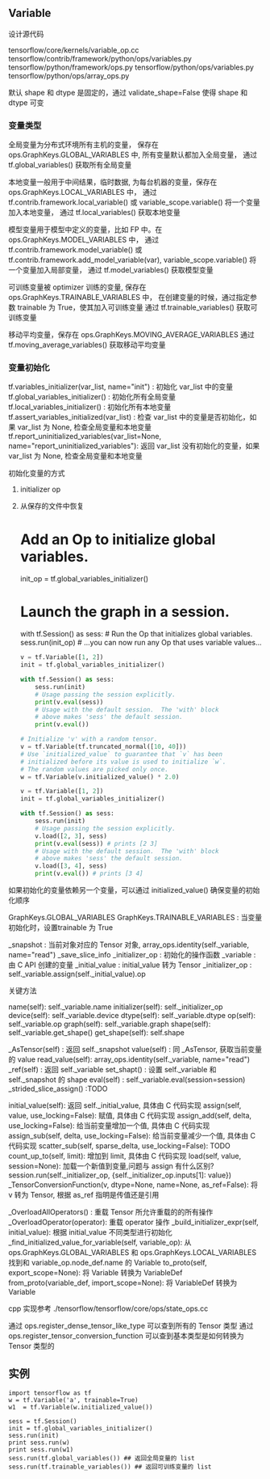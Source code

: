 
## Variable

设计源代码

tensorflow/core/kernels/variable_op.cc
tensorflow/contrib/framework/python/ops/variables.py
tensorflow/python/framework/ops.py
tensorflow/python/ops/variables.py
tensorflow/python/ops/array_ops.py

默认 shape 和 dtype 是固定的，通过 validate_shape=False 使得 shape 和 dtype 可变

### 变量类型

全局变量为分布式环境所有主机的变量，
保存在 ops.GraphKeys.GLOBAL_VARIABLES 中, 所有变量默认都加入全局变量，
通过 tf.global_variables() 获取所有全局变量

本地变量一般用于中间结果，临时数据, 为每台机器的变量，保存在 ops.GraphKeys.LOCAL_VARIABLES 中，
通过 tf.contrib.framework.local_variable() 或 variable_scope.variable() 将一个变量加入本地变量，
通过 tf.local_variables() 获取本地变量

模型变量用于模型中定义的变量，比如 FP 中。在 ops.GraphKeys.MODEL_VARIABLES 中，
通过 tf.contrib.framework.model_variable() 或 tf.contrib.framework.add_model_variable(var),
variable_scope.variable() 将一个变量加入局部变量，
通过 tf.model_variables() 获取模型变量

可训练变量被 optimizer 训练的变量, 保存在 ops.GraphKeys.TRAINABLE_VARIABLES 中，
在创建变量的时候，通过指定参数 trainable 为 True，使其加入可训练变量
通过 tf.trainable_variables() 获取可训练变量

移动平均变量，保存在 ops.GraphKeys.MOVING_AVERAGE_VARIABLES
通过 tf.moving_average_variables() 获取移动平均变量

### 变量初始化

tf.variables_initializer(var_list, name="init") : 初始化 var_list 中的变量
tf.global_variables_initializer() : 初始化所有全局变量
tf.local_variables_initializer() : 初始化所有本地变量
tf.assert_variables_initialized(var_list) : 检查 var_list 中的变量是否初始化，如果 var_list 为 None, 检查全局变量和本地变量
tf.report_uninitialized_variables(var_list=None, name="report_uninitialized_variables"): 返回 var_list 没有初始化的变量，如果 var_list 为 None, 检查全局变量和本地变量

初始化变量的方式

1. initializer op
2. 从保存的文件中恢复


    # Add an Op to initialize global variables.
    init_op = tf.global_variables_initializer()

    # Launch the graph in a session.
    with tf.Session() as sess:
        # Run the Op that initializes global variables.
        sess.run(init_op)
        # ...you can now run any Op that uses variable values...



    ```python
    v = tf.Variable([1, 2])
    init = tf.global_variables_initializer()

    with tf.Session() as sess:
        sess.run(init)
        # Usage passing the session explicitly.
        print(v.eval(sess))
        # Usage with the default session.  The 'with' block
        # above makes 'sess' the default session.
        print(v.eval())
    ```
    ```python
    # Initialize 'v' with a random tensor.
    v = tf.Variable(tf.truncated_normal([10, 40]))
    # Use `initialized_value` to guarantee that `v` has been
    # initialized before its value is used to initialize `w`.
    # The random values are picked only once.
    w = tf.Variable(v.initialized_value() * 2.0)
    ```
    ```python
    v = tf.Variable([1, 2])
    init = tf.global_variables_initializer()

    with tf.Session() as sess:
        sess.run(init)
        # Usage passing the session explicitly.
        v.load([2, 3], sess)
        print(v.eval(sess)) # prints [2 3]
        # Usage with the default session.  The 'with' block
        # above makes 'sess' the default session.
        v.load([3, 4], sess)
        print(v.eval()) # prints [3 4]
    ```

如果初始化的变量依赖另一个变量，可以通过 initialized_value() 确保变量的初始化顺序

GraphKeys.GLOBAL_VARIABLES
GraphKeys.TRAINABLE_VARIABLES : 当变量初始化时，设置trainable 为 True

\_snapshot : 当前对象对应的 Tensor 对象, array_ops.identity(self._variable, name="read")
\_save_slice_info 
\_initializer_op : 初始化的操作函数
\_variable : 由 C API 创建的变量
\_initial_value : initial_value 转为 Tensor
\_initializer_op : self._variable.assign(self._initial_value).op

关键方法

name(self): self._variable.name
initializer(self): self._initializer_op
device(self): self._variable.device
dtype(self): self._variable.dtype
op(self): self._variable.op
graph(self): self._variable.graph
shape(self): self._variable.get_shape()
get_shape(self): self.shape

\_AsTensor(self) : 返回 self._snapshot
value(self) : 同 \_AsTensor, 获取当前变量的 value
read_value(self): array_ops.identity(self._variable, name="read")
\_ref(self) : 返回 self._variable
set_shapt() : 设置 self._variable 和 self._snapshot 的 shape
eval(self)  : self._variable.eval(session=session)
\_strided_slice_assign() :TODO

initial_value(self): 返回 self._initial_value, 具体由 C 代码实现
assign(self, value, use_locking=False): 赋值, 具体由 C 代码实现
assign_add(self, delta, use_locking=False): 给当前变量增加一个值, 具体由 C 代码实现
assign_sub(self, delta, use_locking=False): 给当前变量减少一个值, 具体由 C 代码实现
scatter_sub(self, sparse_delta, use_locking=False): TODO
count_up_to(self, limit): 增加到 limit, 具体由 C 代码实现
load(self, value, session=None): 加载一个新值到变量,问题与 assign 有什么区别? session.run(self._initializer_op, {self._initializer_op.inputs[1]: value})
\_TensorConversionFunction(v, dtype=None, name=None, as_ref=False): 将 v 转为 Tensor, 根据 as_ref 指明是传值还是引用

\_OverloadAllOperators() : 重载 Tensor 所允许重载的的所有操作
\_OverloadOperator(operator):  重载 operator 操作
\_build_initializer_expr(self, initial_value): 根据 initial_value 不同类型进行初始化
\_find_initialized_value_for_variable(self, variable_op): 从ops.GraphKeys.GLOBAL_VARIABLES 和 ops.GraphKeys.LOCAL_VARIABLES找到和 variable_op.node_def.name 的 Variable
to_proto(self, export_scope=None): 将 Variable 转换为 VariableDef
from_proto(variable_def, import_scope=None): 将 VariableDef 转换为 Variable

cpp 实现参考 ./tensorflow/tensorflow/core/ops/state_ops.cc

通过 ops.register_dense_tensor_like_type 可以查到所有的 Tensor 类型
通过 ops.register_tensor_conversion_function 可以查到基本类型是如何转换为 Tensor 类型的


## 实例

```
import tensorflow as tf
w = tf.Variable('a', trainable=True)
w1  = tf.Variable(w.initialized_value())

sess = tf.Session()
init = tf.global_variables_initializer()
sess.run(init)
print sess.run(w)
print sess.run(w1)
sess.run(tf.global_variables()) ## 返回全局变量的 list
sess.run(tf.trainable_variables()) ## 返回可训练变量的 list
```

